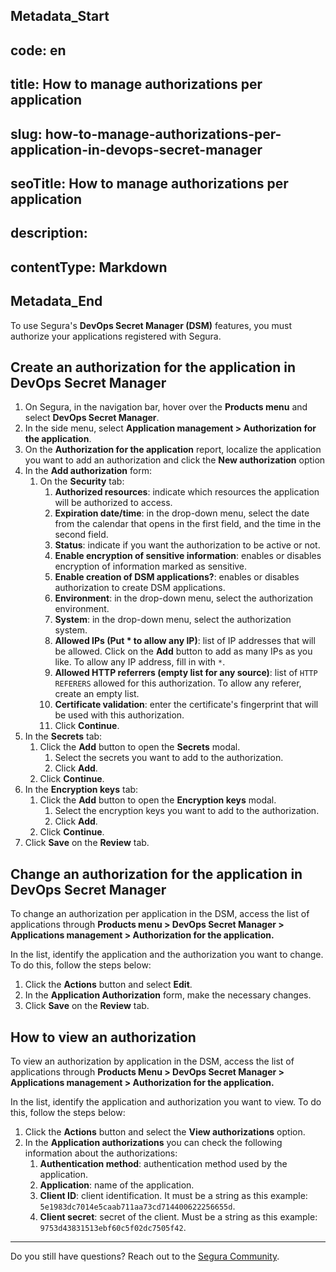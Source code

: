 ## Metadata_Start 
## code: en
## title: How to manage authorizations per application 
## slug: how-to-manage-authorizations-per-application-in-devops-secret-manager 
## seoTitle: How to manage authorizations per application 
## description:  
## contentType: Markdown 
## Metadata_End

To use Segura's **DevOps Secret Manager (DSM)** features, you must authorize your applications registered with Segura.

## Create an authorization for the application in DevOps Secret Manager

1. On Segura, in the navigation bar, hover over the **Products menu** and select **DevOps Secret Manager**.
2. In the side menu, select **Application management > Authorization for the application**.
3. On the **Authorization for the application** report, localize the application you want to add an authorization and click the **New authorization** option
4. In the **Add authorization** form:
   1. On the **Security** tab:
      1. **Authorized resources**: indicate which resources the application will be authorized to access.
      2. **Expiration date/time**: in the drop-down menu, select the date from the calendar that opens in the first field, and the time in the second field.
      3. **Status**: indicate if you want the authorization to be active or not.
      4. **Enable encryption of sensitive information**: enables or disables encryption of information marked as sensitive.
      5. **Enable creation of DSM applications?**: enables or disables authorization to create DSM applications.
      6. **Environment**: in the drop-down menu, select the authorization environment.
      7. **System**: in the drop-down menu, select the authorization system.
      8. **Allowed IPs (Put * to allow any IP)**: list of IP addresses that will be allowed. Click on the **Add** button to add as many IPs as you like. To allow any IP address, fill in with `*`.
      9. **Allowed HTTP referrers (empty list for any source)**: list of `HTTP REFERERS` allowed for this authorization. To allow any referer, create an empty list.
      10. **Certificate validation**: enter the certificate's fingerprint that will be used with this authorization.
      11. Click **Continue**.
5. In the **Secrets** tab:
   1. Click the **Add** button to open the **Secrets** modal.
      1. Select the secrets you want to add to the authorization.
      2. Click **Add**.
   2. Click **Continue**.
6. In the **Encryption keys** tab:
   1. Click the **Add** button to open the **Encryption keys** modal.
      1. Select the encryption keys you want to add to the authorization.
      2. Click **Add**.
   2. Click **Continue**.
7. Click **Save** on the **Review** tab.

## Change an authorization for the application in DevOps Secret Manager

To change an authorization per application in the DSM, access the list of applications through **Products menu > DevOps Secret Manager > Applications management > Authorization for the application.**

In the list, identify the application and the authorization you want to change. To do this, follow the steps below:

1. Click the **Actions** button and select **Edit**.
2. In the **Application Authorization** form, make the necessary changes.
3. Click **Save** on the **Review** tab.

## How to view an authorization

To view an authorization by application in the DSM, access the list of applications through **Products Menu > DevOps Secret Manager > Applications management > Authorization for the application.**

In the list, identify the application and authorization you want to view. To do this, follow the steps below:

1. Click the **Actions** button and select the **View authorizations** option.
2. In the **Application authorizations** you can check the following information about the authorizations:
   1. **Authentication method**: authentication method used by the application.
   2. **Application**: name of the application.
   4. **Client ID**: client identification. It must be a string as this example: `5e1983dc7014e5caab711aa73cd714400622256655d`.
   5. **Client secret**: secret of the client. Must be a string as this example: `9753d43831513ebf60c5f02dc7505f42`.

---

Do you still have questions? Reach out to the [Segura Community](https://community.senhasegura.io/).